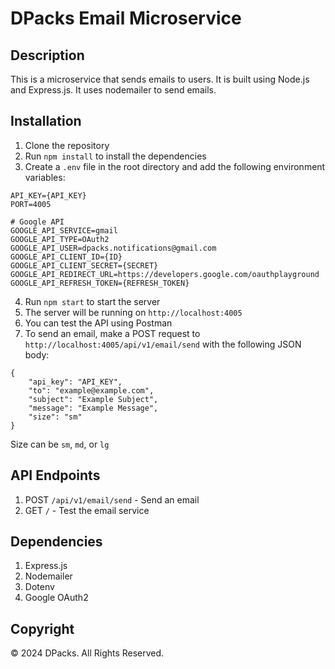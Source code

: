 # DPacks Email Microservice
## Description
This is a microservice that sends emails to users. It is built using Node.js and Express.js. It uses nodemailer to send emails.

## Installation
1. Clone the repository
2. Run `npm install` to install the dependencies
3. Create a `.env` file in the root directory and add the following environment variables:

```
API_KEY={API_KEY}
PORT=4005

# Google API
GOOGLE_API_SERVICE=gmail
GOOGLE_API_TYPE=OAuth2
GOOGLE_API_USER=dpacks.notifications@gmail.com
GOOGLE_API_CLIENT_ID={ID}
GOOGLE_API_CLIENT_SECRET={SECRET}
GOOGLE_API_REDIRECT_URL=https://developers.google.com/oauthplayground
GOOGLE_API_REFRESH_TOKEN={REFRESH_TOKEN}
```

4. Run `npm start` to start the server
5. The server will be running on `http://localhost:4005`
6. You can test the API using Postman
7. To send an email, make a POST request to `http://localhost:4005/api/v1/email/send` with the following JSON body:

```
{
    "api_key": "API_KEY",
    "to": "example@example.com",
    "subject": "Example Subject",
    "message": "Example Message",
    "size": "sm"
}
```
Size can be `sm`, `md`, or `lg`

## API Endpoints
1. POST `/api/v1/email/send` - Send an email
2. GET `/` - Test the email service

## Dependencies
1. Express.js
2. Nodemailer
3. Dotenv
4. Google OAuth2

## Copyright
&copy; 2024 DPacks. All Rights Reserved.